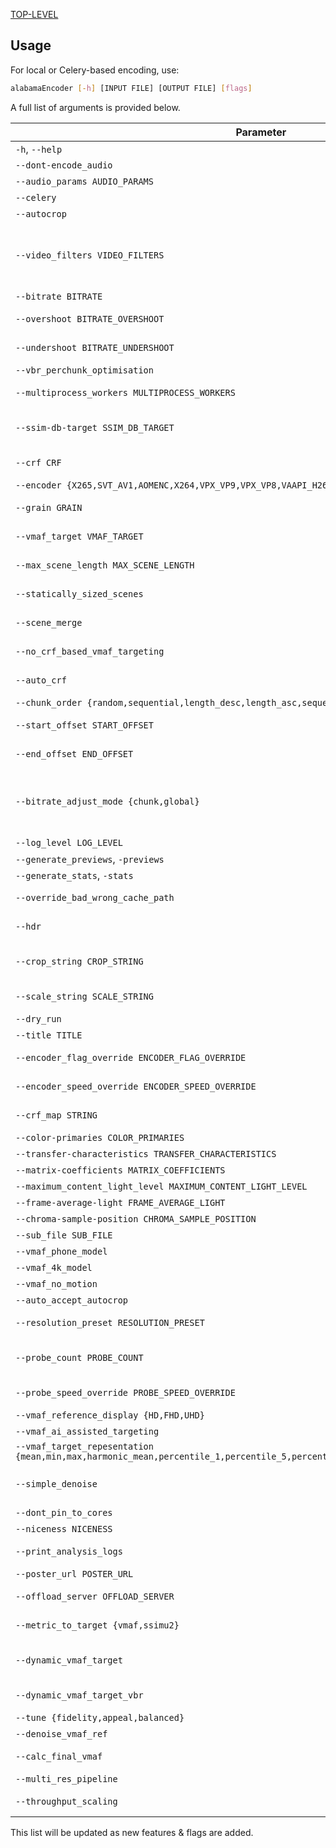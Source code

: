 [TOP-LEVEL](../README.md)

## Usage

For local or Celery-based encoding, use:

```bash
alabamaEncoder [-h] [INPUT FILE] [OUTPUT FILE] [flags]
```

A full list of arguments is provided below.

| Parameter                                                                                                                      | Description                                                                                                                                                                                                                             |
|--------------------------------------------------------------------------------------------------------------------------------|-----------------------------------------------------------------------------------------------------------------------------------------------------------------------------------------------------------------------------------------|
| `-h`, `--help`                                                                                                                 | Show the help message and exit                                                                                                                                                                                                          |
| `--dont-encode_audio`                                                                                                          | Do not mux audio                                                                                                                                                                                                                        |
| `--audio_params AUDIO_PARAMS`                                                                                                  | Audio params                                                                                                                                                                                                                            |
| `--celery`                                                                                                                     | Encode on a Celery cluster, which is at localhost                                                                                                                                                                                       |
| `--autocrop`                                                                                                                   | Automatically crop the video                                                                                                                                                                                                            |
| `--video_filters VIDEO_FILTERS`                                                                                                | Override the crop, put your vf ffmpeg filter there (e.g., `scale=-2:1080:flags=lanczos,zscale=t=linear...`) Make sure ffmpeg on all workers has support for the filters you use                                                         |
| `--bitrate BITRATE`                                                                                                            | Bitrate to use, `auto` for auto bitrate selection                                                                                                                                                                                       |
| `--overshoot BITRATE_OVERSHOOT`                                                                                                | How much the vbr_perchunk_optimisation is allowed to overshoot                                                                                                                                                                          |
| `--undershoot BITRATE_UNDERSHOOT`                                                                                              | How much the vbr_perchunk_optimisation is allowed to undershoot                                                                                                                                                                         |
| `--vbr_perchunk_optimisation`                                                                                                  | Enable automatic bitrate optimisation per chunk                                                                                                                                                                                         |
| `--multiprocess_workers MULTIPROCESS_WORKERS`                                                                                  | Number of workers to use for multiprocessing, if -1 the program will auto-scale                                                                                                                                                         |
| `--ssim-db-target SSIM_DB_TARGET`                                                                                              | What SSIM dB to target when using auto bitrate, not recommended to set manually, otherwise 21.2 is a good starting point                                                                                                                |
| `--crf CRF`                                                                                                                    | What CRF (Constant Rate Factor) to use (must be in range 0..=255)                                                                                                                                                                       |
| `--encoder {X265,SVT_AV1,AOMENC,X264,VPX_VP9,VPX_VP8,VAAPI_H265,VAAPI_H264,RAV1E,NVENC_H264}`                                  | What encoder to use                                                                                                                                                                                                                     |
| `--grain GRAIN`                                                                                                                | Manually give the grainsynth value, 0 to disable, -1 for auto, -2 for auto per scene                                                                                                                                                    |
| `--vmaf_target VMAF_TARGET`                                                                                                    | What VMAF (Video Multi-method Assessment Fusion) to target when using bitrate auto                                                                                                                                                      |
| `--max_scene_length MAX_SCENE_LENGTH`                                                                                          | If a scene is longer than this, it will recursively cut it in the middle until each chunk is within the max                                                                                                                             |
| `--statically_sized_scenes`                                                                                                    | Instead of performing scene detection, do statically sized scenes at about 30 seconds                                                                                                                                                   |
| `--scene_merge`                                                                                                                | Merge scenes until they meet the max scene length                                                                                                                                                                                       |
| `--no_crf_based_vmaf_targeting`                                                                                                | Per chunk, find a CRF that hits the target quality and encode using that                                                                                                                                                                |
| `--auto_crf`                                                                                                                   | Find a CRF that hits the target VMAF, calculate a peak bitrate cap, and encode using that                                                                                                                                               |
| `--chunk_order {random,sequential,length_desc,length_asc,sequential_reverse}`                                                  | Encode chunks in a specific order                                                                                                                                                                                                       |
| `--start_offset START_OFFSET`                                                                                                  | Offset from the beginning of the video (in seconds), useful for cutting intros, etc.                                                                                                                                                    |
| `--end_offset END_OFFSET`                                                                                                      | Offset from the end of the video (in seconds), useful for cutting end credits, outtros, etc.                                                                                                                                            |
| `--bitrate_adjust_mode {chunk,global}`                                                                                         | Do a complexity analysis on each chunk individually and adjust bitrate based on that (can overshoot/undershoot a lot), or do complexity analysis on all chunks ahead of time and budget it to hit the target by normalizing the bitrate |
| `--log_level LOG_LEVEL`                                                                                                        | Set the log level, 0 for silent, 1 for verbose                                                                                                                                                                                          |
| `--generate_previews`, `-previews`                                                                                             | Do not generate previews for the encoded file                                                                                                                                                                                           |
| `--generate_stats`, `-stats`                                                                                                   | Generate stats for the encoded file                                                                                                                                                                                                     |
| `--override_bad_wrong_cache_path`                                                                                              | Override the check for input file path matching in scene cache loading                                                                                                                                                                  |
| `--hdr`                                                                                                                        | Encode in HDR, if not specified and input is HDR, it will automatically tonemap                                                                                                                                                         |
| `--crop_string CROP_STRING`                                                                                                    | Crop string to use (e.g., `1920:1080:0:0`, `3840:1600:0:280`). Obtained using the `cropdetect` ffmpeg filter                                                                                                                            |
| `--scale_string SCALE_STRING`                                                                                                  | Scale string to use (e.g., `1920:1080`, `1280:-2`, `1920:1080:force_original_aspect_ratio=decrease`)                                                                                                                                    |
| `--dry_run`                                                                                                                    | Do not encode, just print what would be done                                                                                                                                                                                            |
| `--title TITLE`                                                                                                                | Title of the video                                                                                                                                                                                                                      |
| `--encoder_flag_override ENCODER_FLAG_OVERRIDE`                                                                                | Override the encoder flags with this string, write all params except paths                                                                                                                                                              |
| `--encoder_speed_override ENCODER_SPEED_OVERRIDE`                                                                              | Override the encoder speed parameter (must be in range 0..=10)                                                                                                                                                                          |
| `--crf_map STRING`                                                                                                             | Map of CRF <-> chunk index, for debugging purposes only                                                                                                                                                                                 |
| `--color-primaries COLOR_PRIMARIES`                                                                                            | Color primaries                                                                                                                                                                                                                         |
| `--transfer-characteristics TRANSFER_CHARACTERISTICS`                                                                          | Transfer characteristics                                                                                                                                                                                                                |
| `--matrix-coefficients MATRIX_COEFFICIENTS`                                                                                    | Matrix coefficients                                                                                                                                                                                                                     |
| `--maximum_content_light_level MAXIMUM_CONTENT_LIGHT_LEVEL`                                                                    | Maximum content light level                                                                                                                                                                                                             |
| `--frame-average-light FRAME_AVERAGE_LIGHT`                                                                                    | Maximum frame average light level                                                                                                                                                                                                       |
| `--chroma-sample-position CHROMA_SAMPLE_POSITION`                                                                              | Chroma sample position                                                                                                                                                                                                                  |
| `--sub_file SUB_FILE`                                                                                                          | Subtitles file (e.g., .srt or .vvt)                                                                                                                                                                                                     |
| `--vmaf_phone_model`                                                                                                           | Use VMAF phone model for auto CRF tuning                                                                                                                                                                                                |
| `--vmaf_4k_model`                                                                                                              | Use VMAF 4K model for auto CRF tuning                                                                                                                                                                                                   |
| `--vmaf_no_motion`                                                                                                             | Use VMAF no motion model for auto CRF tuning                                                                                                                                                                                            |
| `--auto_accept_autocrop`                                                                                                       | Automatically accept autocrop                                                                                                                                                                                                           |
| `--resolution_preset RESOLUTION_PRESET`                                                                                        | Preset for the scale filter, possible choices are 4K, 1440p, 1080p, 768p, 720p, 540p, 480p, 360p                                                                                                                                        |
| `--probe_count PROBE_COUNT`                                                                                                    | Max number of probes for metric targeting, higher is more accurate but slower (must be in range 1..=10)                                                                                                                                 |
| `--probe_speed_override PROBE_SPEED_OVERRIDE`                                                                                  | Override the speed for target VMAF probes (must be in range 0..=10)                                                                                                                                                                     |
| `--vmaf_reference_display {HD,FHD,UHD}`                                                                                        | HD, FHD, or UHD                                                                                                                                                                                                                         |
| `--vmaf_ai_assisted_targeting`                                                                                                 | Use VMAF AI-assisted targeting                                                                                                                                                                                                          |
| `--vmaf_target_repesentation {mean,min,max,harmonic_mean,percentile_1,percentile_5,percentile_10,percentile_25,percentile_50}` | VMAF target representation, default is mean                                                                                                                                                                                             |
| `--simple_denoise`                                                                                                             | Use atadenoise on input, useful for x26 encoding with very noisy inputs and target VMAF, to be automated in the future                                                                                                                  |
| `--dont_pin_to_cores`                                                                                                          | Do not pin each chunk to a core                                                                                                                                                                                                         |
| `--niceness NICENESS`                                                                                                          | Nice the encoder process                                                                                                                                                                                                                |
| `--print_analysis_logs`                                                                                                        | Print content analysis logs into the console, like what CRF did VMAF target pick, etc.                                                                                                                                                  |
| `--poster_url POSTER_URL`                                                                                                      | URL of poster for website updates                                                                                                                                                                                                       |
| `--offload_server OFFLOAD_SERVER`                                                                                              | If filled with a server address, will try to send a serialized job to that server                                                                                                                                                       |
| `--metric_to_target {vmaf,ssimu2}`                                                                                             | Uses all the VMAF target logic but a different metric                                                                                                                                                                                   |
| `--dynamic_vmaf_target`                                                                                                        | Target VMAF and weight it against the bitrate, useful for lossy sources that trick VMAF into low scores                                                                                                                                 |
| `--dynamic_vmaf_target_vbr`                                                                                                    | VMAF targeting but instead of tuning CRF, it tunes the bitrate and uses variable bitrate encoding                                                                                                                                       |
| `--tune {fidelity,appeal,balanced}`                                                                                            | Tune the encoder setting for a specific use case                                                                                                                                                                                        |
| `--denoise_vmaf_ref`                                                                                                           | Denoise the VMAF reference                                                                                                                                                                                                              |
| `--calc_final_vmaf`                                                                                                            | Calculate final VMAF of a chunk and save it in chunks.log                                                                                                                                                                               |
| `--multi_res_pipeline`                                                                                                         | Create an optimized multi-bitrate tier stream                                                                                                                                                                                           |
| `--throughput_scaling`                                                                                                         | Scale the multi-process workers based on throughput                                                                                                                                                                                     |

This list will be updated as new features & flags are added.

